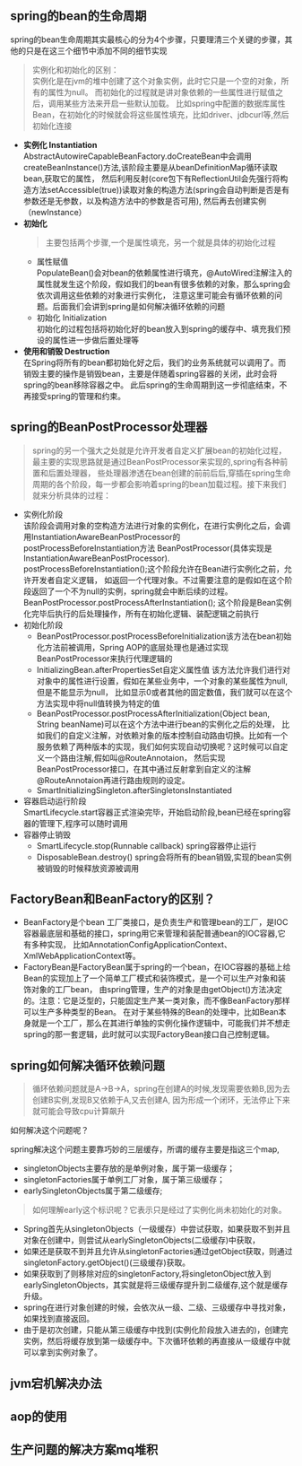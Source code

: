 spring的bean的生命周期
-----------

spring的bean生命周期其实最核心的分为4个步骤，只要理清三个关键的步骤，其他的只是在这三个细节中添加不同的细节实现

>实例化和初始化的区别：  
>实例化是在jvm的堆中创建了这个对象实例，此时它只是一个空的对象，所有的属性为null。
>而初始化的过程就是讲对象依赖的一些属性进行赋值之后，调用某些方法来开启一些默认加载。
>比如spring中配置的数据库属性Bean，在初始化的时候就会将这些属性填充，比如driver、jdbcurl等,然后初始化连接

* **实例化 Instantiation**
  AbstractAutowireCapableBeanFactory.doCreateBean中会调用createBeanInstance()方法,该阶段主要是从beanDefinitionMap循环读取bean,获取它的属性，
  然后利用反射(core包下有ReflectionUtil会先强行将构造方法setAccessible(true))读取对象的构造方法(spring会自动判断是否是有参数还是无参数，以及构造方法中的参数是否可用),
  然后再去创建实例（newInstance）
* **初始化**  
  > 主要包括两个步骤,一个是属性填充，另一个就是具体的初始化过程
  - 属性赋值  
  PopulateBean()会对bean的依赖属性进行填充，@AutoWired注解注入的属性就发生这个阶段，假如我们的bean有很多依赖的对象，那么spring会依次调用这些依赖的对象进行实例化，
  注意这里可能会有循环依赖的问题。后面我们会讲到spring是如何解决循环依赖的问题
  - 初始化 Initialization  
  初始化的过程包括将初始化好的bean放入到spring的缓存中、填充我们预设的属性进一步做后置处理等
* **使用和销毁 Destruction**  
  在Spring将所有的bean都初始化好之后，我们的业务系统就可以调用了。而销毁主要的操作是销毁bean，主要是伴随着spring容器的关闭，此时会将spring的bean移除容器之中。
  此后spring的生命周期到这一步彻底结束，不再接受spring的管理和约束。

spring的BeanPostProcessor处理器
------------
>spring的另一个强大之处就是允许开发者自定义扩展bean的初始化过程，最主要的实现思路就是通过BeanPostProcessor来实现的,spring有各种前置和后置处理器，
>些处理器渗透在bean创建的前前后后,穿插在spring生命周期的各个阶段，每一步都会影响着spring的bean加载过程。接下来我们就来分析具体的过程：

* 实例化阶段  
  该阶段会调用对象的空构造方法进行对象的实例化，在进行实例化之后，会调用InstantiationAwareBeanPostProcessor的postProcessBeforeInstantiation方法
  BeanPostProcessor(具体实现是InstantiationAwareBeanPostProcessor). postProcessBeforeInstantiation();这个阶段允许在Bean进行实例化之前，允许开发者自定义逻辑，
  如返回一个代理对象。不过需要注意的是假如在这个阶段返回了一个不为null的实例，spring就会中断后续的过程。BeanPostProcessor.postProcessAfterInstantiation(); 
  这个阶段是Bean实例化完毕后执行的后处理操作，所有在初始化逻辑、装配逻辑之前执行
* 初始化阶段
  - BeanPostProcessor.postProcessBeforeInitialization该方法在bean初始化方法前被调用，Spring AOP的底层处理也是通过实现BeanPostProcessor来执行代理逻辑的
  - InitializingBean.afterPropertiesSet自定义属性值 该方法允许我们进行对对象中的属性进行设置，假如在某些业务中，一个对象的某些属性为null,但是不能显示为null，
    比如显示0或者其他的固定数值，我们就可以在这个方法实现中将null值转换为特定的值
  - BeanPostProcessor.postProcessAfterInitialization(Object bean, String beanName)可以在这个方法中进行bean的实例化之后的处理，
    比如我们的自定义注解，对依赖对象的版本控制自动路由切换。比如有一个服务依赖了两种版本的实现，我们如何实现自动切换呢？这时候可以自定义一个路由注解,假如叫@RouteAnnotaion，
    然后实现BeanPostProcessor接口，在其中通过反射拿到自定义的注解@RouteAnnotaion再进行路由规则的设定。
  - SmartInitializingSingleton.afterSingletonsInstantiated
* 容器启动运行阶段  
   SmartLifecycle.start容器正式渲染完毕，开始启动阶段,bean已经在spring容器的管理下,程序可以随时调用
* 容器停止销毁  
  - SmartLifecycle.stop(Runnable callback)  spring容器停止运行
  - DisposableBean.destroy() spring会将所有的bean销毁,实现的bean实例被销毁的时候释放资源被调用

FactoryBean和BeanFactory的区别？
----------
* BeanFactory是个bean 工厂类接口，是负责生产和管理bean的工厂，是IOC容器最底层和基础的接口，spring用它来管理和装配普通bean的IOC容器,它有多种实现，
比如AnnotationConfigApplicationContext、XmlWebApplicationContext等。  
* FactoryBean是FactoryBean属于spring的一个bean，在IOC容器的基础上给Bean的实现加上了一个简单工厂模式和装饰模式，是一个可以生产对象和装饰对象的工厂bean，
由spring管理，生产的对象是由getObject()方法决定的。注意：它是泛型的，只能固定生产某一类对象，而不像BeanFactory那样可以生产多种类型的Bean。
在对于某些特殊的Bean的处理中，比如Bean本身就是一个工厂，那么在其进行单独的实例化操作逻辑中，可能我们并不想走spring的那一套逻辑，此时就可以实现FactoryBean接口自己控制逻辑。

spring如何解决循环依赖问题
---------
>循环依赖问题就是A->B->A，spring在创建A的时候,发现需要依赖B,因为去创建B实例,发现B又依赖于A,又去创建A,
>因为形成一个闭环，无法停止下来就可能会导致cpu计算飙升

如何解决这个问题呢？

spring解决这个问题主要靠巧妙的三层缓存，所谓的缓存主要是指这三个map,
* singletonObjects主要存放的是单例对象，属于第一级缓存；
* singletonFactories属于单例工厂对象，属于第三级缓存；
* earlySingletonObjects属于第二级缓存;

>如何理解early这个标识呢？它表示只是经过了实例化尚未初始化的对象。  

* Spring首先从singletonObjects（一级缓存）中尝试获取，如果获取不到并且对象在创建中，则尝试从earlySingletonObjects(二级缓存)中获取，
* 如果还是获取不到并且允许从singletonFactories通过getObject获取，则通过singletonFactory.getObject()(三级缓存)获取。
* 如果获取到了则移除对应的singletonFactory,将singletonObject放入到earlySingletonObjects，其实就是将三级缓存提升到二级缓存,这个就是缓存升级。
* spring在进行对象创建的时候，会依次从一级、二级、三级缓存中寻找对象，如果找到直接返回。
* 由于是初次创建，只能从第三级缓存中找到(实例化阶段放入进去的)，创建完实例，然后将缓存放到第一级缓存中。下次循环依赖的再直接从一级缓存中就可以拿到实例对象了。

jvm宕机解决办法
--------
aop的使用
-------
生产问题的解决方案mq堆积
-------


